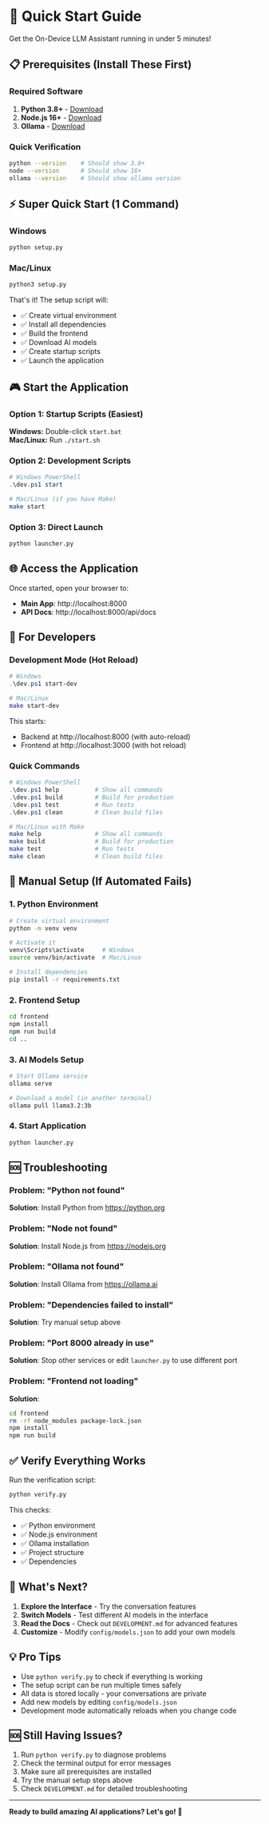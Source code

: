 # 🚀 Quick Start Guide

Get the On-Device LLM Assistant running in under 5 minutes!

## 📋 Prerequisites (Install These First)

### Required Software
1. **Python 3.8+** - [Download](https://python.org/downloads/)
2. **Node.js 16+** - [Download](https://nodejs.org/)
3. **Ollama** - [Download](https://ollama.ai/download)

### Quick Verification
```bash
python --version    # Should show 3.8+
node --version      # Should show 16+
ollama --version    # Should show ollama version
```

## ⚡ Super Quick Start (1 Command)

### Windows
```cmd
python setup.py
```

### Mac/Linux
```bash
python3 setup.py
```

That's it! The setup script will:
- ✅ Create virtual environment
- ✅ Install all dependencies  
- ✅ Build the frontend
- ✅ Download AI models
- ✅ Create startup scripts
- ✅ Launch the application

## 🎮 Start the Application

### Option 1: Startup Scripts (Easiest)
**Windows:** Double-click `start.bat`  
**Mac/Linux:** Run `./start.sh`

### Option 2: Development Scripts
```powershell
# Windows PowerShell
.\dev.ps1 start
```

```bash
# Mac/Linux (if you have Make)
make start
```

### Option 3: Direct Launch
```bash
python launcher.py
```

## 🌐 Access the Application

Once started, open your browser to:
- **Main App**: http://localhost:8000
- **API Docs**: http://localhost:8000/api/docs

## 🎯 For Developers

### Development Mode (Hot Reload)
```powershell
# Windows
.\dev.ps1 start-dev
```

```bash
# Mac/Linux  
make start-dev
```

This starts:
- Backend at http://localhost:8000 (with auto-reload)
- Frontend at http://localhost:3000 (with hot reload)

### Quick Commands
```powershell
# Windows PowerShell
.\dev.ps1 help          # Show all commands
.\dev.ps1 build         # Build for production
.\dev.ps1 test          # Run tests
.\dev.ps1 clean         # Clean build files
```

```bash
# Mac/Linux with Make
make help               # Show all commands
make build              # Build for production  
make test               # Run tests
make clean              # Clean build files
```

## 🔧 Manual Setup (If Automated Fails)

### 1. Python Environment
```bash
# Create virtual environment
python -m venv venv

# Activate it
venv\Scripts\activate     # Windows
source venv/bin/activate  # Mac/Linux

# Install dependencies
pip install -r requirements.txt
```

### 2. Frontend Setup
```bash
cd frontend
npm install
npm run build
cd ..
```

### 3. AI Models Setup
```bash
# Start Ollama service
ollama serve

# Download a model (in another terminal)
ollama pull llama3.2:3b
```

### 4. Start Application
```bash
python launcher.py
```

## 🆘 Troubleshooting

### Problem: "Python not found"
**Solution**: Install Python from https://python.org

### Problem: "Node not found"  
**Solution**: Install Node.js from https://nodejs.org

### Problem: "Ollama not found"
**Solution**: Install Ollama from https://ollama.ai

### Problem: "Dependencies failed to install"
**Solution**: Try manual setup above

### Problem: "Port 8000 already in use"
**Solution**: Stop other services or edit `launcher.py` to use different port

### Problem: "Frontend not loading"
**Solution**: 
```bash
cd frontend
rm -rf node_modules package-lock.json
npm install
npm run build
```

## ✅ Verify Everything Works

Run the verification script:
```bash
python verify.py
```

This checks:
- ✅ Python environment
- ✅ Node.js environment  
- ✅ Ollama installation
- ✅ Project structure
- ✅ Dependencies

## 🚀 What's Next?

1. **Explore the Interface** - Try the conversation features
2. **Switch Models** - Test different AI models in the interface
3. **Read the Docs** - Check out `DEVELOPMENT.md` for advanced features
4. **Customize** - Modify `config/models.json` to add your own models

## 💡 Pro Tips

- Use `python verify.py` to check if everything is working
- The setup script can be run multiple times safely
- All data is stored locally - your conversations are private
- Add new models by editing `config/models.json`
- Development mode automatically reloads when you change code

## 🆘 Still Having Issues?

1. Run `python verify.py` to diagnose problems
2. Check the terminal output for error messages
3. Make sure all prerequisites are installed
4. Try the manual setup steps above
5. Check `DEVELOPMENT.md` for detailed troubleshooting

---

**Ready to build amazing AI applications? Let's go! 🚀**
